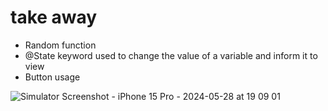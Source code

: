 # take away

- Random function <br/>
- @State keyword used to change the value of a variable and inform it to view<br/>
- Button usage
  
![Simulator Screenshot - iPhone 15 Pro - 2024-05-28 at 19 09 01](https://github.com/Shreysid/SwiftUI_practise/assets/85363057/fa6f3e21-e7d1-422f-ae90-01605125de39)
